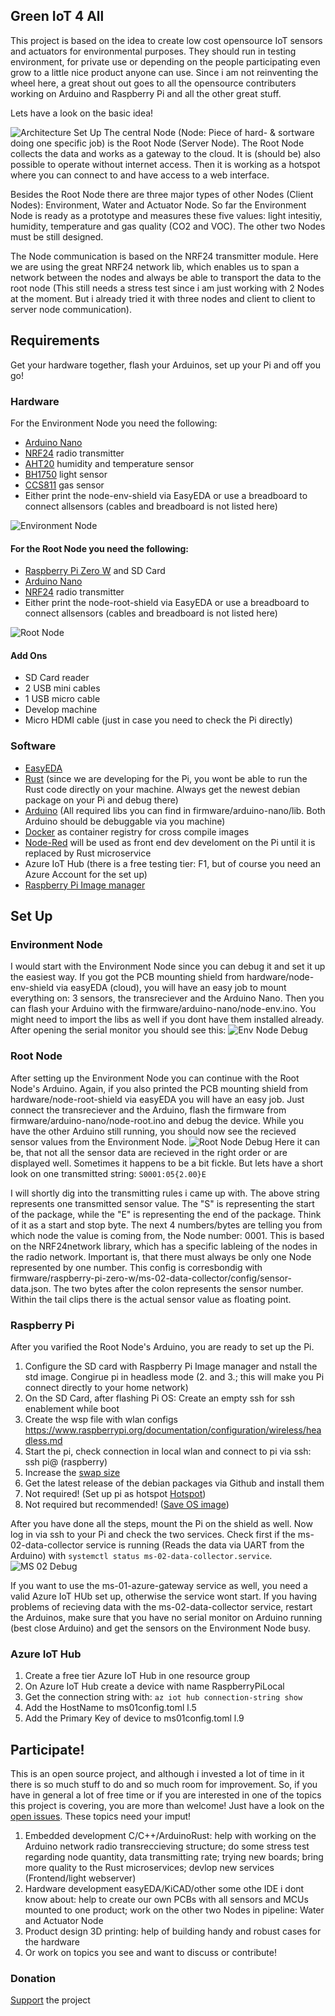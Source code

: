 ## Green IoT 4 All
This project is based on the idea to create low cost opensource IoT sensors and actuators for environmental purposes. They should run in testing environment, for private use or depending on the people participating even grow to a little nice product anyone can use. Since i am not reinventing the wheel here, a great shout out goes to all the opensource contributers working on Arduino and Raspberry Pi and all the other great stuff.

Lets have a look on the basic idea! 

![Architecture Set Up](assets/architecture-setup.png)
The central Node (Node: Piece of hard- & sortware doing one specific job) is the Root Node (Server Node). The Root Node collects the data and works as a gateway to the cloud. It is (should be) also possible to operate without internet access. Then it is working as a hotspot where you can connect to and have access to a web interface.

Besides the Root Node there are three major types of other Nodes (Client Nodes): Environment, Water and Actuator Node. So far the Environment Node is ready as a prototype and measures these five values: light intesitiy, humidity, temperature and gas quality (CO2 and VOC). The other two Nodes must be still designed. 

The Node communication is based on the NRF24 transmitter module. Here we are using the great NRF24 network lib, which enables us to span a network between the nodes and always be able to transport the data to the root node (This still needs a stress test since i am just working with 2 Nodes at the moment. But i already tried it with three nodes and client to client to server node communication).
## Requirements

Get your hardware together, flash your Arduinos, set up your Pi and off you go! 

### Hardware

For the Environment Node you need the following:
- [Arduino Nano](https://www.amazon.de/AZDelivery-Atmega328-gratis-Arduino-kompatibel/dp/B078SBBST6/ref=sr_1_3?__mk_de_DE=ÅMÅŽÕÑ&dchild=1&keywords=Arduino+nano&qid=1616487341&sr=8-3)
- [NRF24](https://www.amazon.de/AZDelivery-NRF24L01-Wireless-Arduino-Raspberry/dp/B06XJN417D/ref=sr_1_1_sspa?__mk_de_DE=ÅMÅŽÕÑ&crid=3CWF8YKB82U61&keywords=NRF24&qid=1647773505&sprefix=nrf24%2Caps%2C81&sr=8-1-spons&psc=1&smid=A1X7QLRQH87QA3&spLa=ZW5jcnlwdGVkUXVhbGlmaWVyPUExOU9QRDBBRDZXVUtNJmVuY3J5cHRlZElkPUEwODY3ODMzTUgyT1ZTRzRMQThMJmVuY3J5cHRlZEFkSWQ9QTAxMTYzOThETks5TU9DWjAzRVYmd2lkZ2V0TmFtZT1zcF9hdGYmYWN0aW9uPWNsaWNrUmVkaXJlY3QmZG9Ob3RMb2dDbGljaz10cnVl) radio transmitter
- [AHT20](https://www.digikey.de/de/products/detail/adafruit-industries-llc/4566/12396895?utm_adgroup=Evaluation%20Boards%20-%20Expansion%20Boards%2C%20Daughter%20Cards&utm_source=google&utm_medium=cpc&utm_campaign=Shopping_Product_Development%20Boards%2C%20Kits%2C%20Programmers_Returning&utm_term=&productid=12396895&gclid=CjwKCAjwoduRBhA4EiwACL5RPz9I1AyRmXYULpqFdMFsBt8JcVPtelJ8Xrqdz0pHjbfnsiqXQkHLThoC2Z4QAvD_BwE) humidity and temperature sensor
- [BH1750](https://www.amazon.de/AZDelivery-GY-302-Helligkeitsensor-Arduino-Raspberry/dp/B07TKWNGZ4/ref=sr_1_3?__mk_de_DE=ÅMÅŽÕÑ&crid=16VWDXFS7YZ96&keywords=bh+1750&qid=1647773715&sprefix=bh1750%2Caps%2C225&sr=8-3) light sensor
- [CCS811](https://www.amazon.de/Vaorwne-CJMCU-811-Qualit？T-Numerische-Sensoren/dp/B08BWL1L97/ref=sr_1_7?__mk_de_DE=ÅMÅŽÕÑ&crid=13BAZN0XHD0O5&keywords=CCS811&qid=1647773748&sprefix=ccs811%2Caps%2C73&sr=8-7) gas sensor
- Either print the node-env-shield via EasyEDA or use a breadboard to connect allsensors (cables and breadboard is not listed here)

![Environment Node](assets/env-node.png)

#### For the Root Node you need the following:
- [Raspberry Pi Zero W](https://www.reichelt.de/de/de/raspberry-pi-zero-2-w-4x-1-ghz-512-mb-ram-wlan-bt-rasp-pi-zero2-w-p313902.html?PROVID=2788&gclid=CjwKCAjwiuuRBhBvEiwAFXKaNLF7tvI48TUThVGy3qs2dCKXeFIVZCKTx82qTqWBBAUfXMqyGoIoPBoCbLwQAvD_BwE&&r=1) and SD Card
- [Arduino Nano](https://www.amazon.de/AZDelivery-Atmega328-gratis-Arduino-kompatibel/dp/B078SBBST6/ref=sr_1_3?__mk_de_DE=ÅMÅŽÕÑ&dchild=1&keywords=Arduino+nano&qid=1616487341&sr=8-3)
- [NRF24](https://www.amazon.de/AZDelivery-NRF24L01-Wireless-Arduino-Raspberry/dp/B06XJN417D/ref=sr_1_1_sspa?__mk_de_DE=ÅMÅŽÕÑ&crid=3CWF8YKB82U61&keywords=NRF24&qid=1647773505&sprefix=nrf24%2Caps%2C81&sr=8-1-spons&psc=1&smid=A1X7QLRQH87QA3&spLa=ZW5jcnlwdGVkUXVhbGlmaWVyPUExOU9QRDBBRDZXVUtNJmVuY3J5cHRlZElkPUEwODY3ODMzTUgyT1ZTRzRMQThMJmVuY3J5cHRlZEFkSWQ9QTAxMTYzOThETks5TU9DWjAzRVYmd2lkZ2V0TmFtZT1zcF9hdGYmYWN0aW9uPWNsaWNrUmVkaXJlY3QmZG9Ob3RMb2dDbGljaz10cnVl) radio transmitter
- Either print the node-root-shield via EasyEDA or use a breadboard to connect allsensors (cables and breadboard is not listed here)

![Root Node](assets/root-node.png)

#### Add Ons
- SD Card reader
- 2 USB mini cables
- 1 USB micro cable
- Develop machine
- Micro HDMI cable (just in case you need to check the Pi directly)
### Software
- [EasyEDA](https://easyeda.com)
- [Rust](https://www.rust-lang.org/tools/install) (since we are developing for the Pi, you wont be able to run the Rust code directly on your machine. Always get the newest debian package on your Pi and debug there)
- [Arduino](https://www.arduino.cc/en/software) (All required libs you can find in firmware/arduino-nano/lib. Both Arduino should be debuggable via you machine)
- [Docker](https://hub.docker.com/r/fabianbruenger/greeniot4all) as container registry for cross compile images
- [Node-Red](https://nodered.org/docs/getting-started/) will be used as front end dev develoment on the Pi until it is replaced by Rust microservice
- Azure IoT Hub (there is a free testing tier: F1, but of course you need an Azure Account for the set up)
- [Raspberry Pi Image manager](https://www.raspberrypi.com/software/)

## Set Up

### Environment Node
I would start with the Environment Node since you can debug it and set it up the easiest way. If you got the PCB mounting shield from hardware/node-env-shield via easyEDA (cloud), you will have an easy job to mount everything on: 3 sensors, the transreciever and the Arduino Nano. Then you can flash your Arduino with the firmware/arduino-nano/node-env.ino. You might need to import the libs as well if you dont have them installed already. 
After opening the serial monitor you should see this:
![Env Node Debug](assets/env-node-debug.png)

### Root Node

After setting up the Environment Node you can continue with the Root Node's Arduino. Again, if you also printed the PCB mounting shield from hardware/node-root-shield via easyEDA you will have an easy job. Just connect the transreciever and the Arduino, flash the firmware from firmware/arduino-nano/node-root.ino and debug the device. While you have the other Arduino still running, you should now see the recieved sensor values from the Environment Node.
![Root Node Debug](assets/root-node-debug.png)
Here it can be, that not all the sensor data are recieved in the right order or are displayed well. Sometimes it happens to be a bit fickle. But lets have a short look on one transmitted string: 
`S0001:05{2.00}E`

I will shortly dig into the transmitting rules i came up with. The above string represents one transmitted sensor value. The "S" is representing the start of the package, while the "E" is representing the end of the package. Think of it as a start and stop byte. The next 4 numbers/bytes are telling you from which node the value is coming from, the Node number: 0001. This is based on the NRF24network library, which has a specific lableing of the nodes in the radio network. Important is, that there must always be only one Node represented by one number. This config is corresbondig with firmware/raspberry-pi-zero-w/ms-02-data-collector/config/sensor-data.json. 
The two bytes after the colon represents the sensor number. Within the tail clips there is the actual sensor value as floating point. 

### Raspberry Pi
After you varified the Root Node's Arduino, you are ready to set up the Pi.

1. Configure the SD card with Raspberry Pi Image manager and nstall the std image. Congirue pi in headless mode (2. and 3.; this will make you Pi connect directly to your home network)
2. On the SD Card, after flashing Pi OS: Create an empty ssh for ssh enablement while boot
3. Create the wsp file with wlan configs https://www.raspberrypi.org/documentation/configuration/wireless/headless.md
4. Start the pi, check connection in local wlan and connect to pi via ssh: ssh pi@<ip-address> (raspberry)
5. Increase the [swap size](https://wpitchoune.net/tricks/raspberry_pi3_increase_swap_size.html)
6. Get the latest release of the debian packages via Github and install them
6. Not required! (Set up pi as hotspot [Hotspot](https://www.raspberryconnect.com/projects/65-raspberrypi-hotspot-accesspoints/158-raspberry-pi-auto-wifi-hotspot-switch-direct-connection))
7. Not required but recommended! ([Save OS image](https://howchoo.com/pi/create-a-backup-image-of-your-raspberry-pi-sd-card-in-mac-osx))

After you have done all the steps, mount the Pi on the shield as well. Now log in via ssh to your Pi and check the two services. Check first if the ms-02-data-collector service is running (Reads the data via UART from the Arduino) with `systemctl status ms-02-data-collector.service`.
![MS 02 Debug](assets/ms-02-debug.png)

If you want to use the ms-01-azure-gateway service as well, you need a valid Azure IoT HUb set up, otherwise the service wont start. If you having problems of recieving data with the ms-02-data-collector service, restart the Arduinos, make sure that you have no serial monitor on Arduino running (best close Arduino) and get the sensors on the Environment Node busy.

### Azure IoT Hub
1. Create a free tier Azure IoT Hub in one resource group
2. On Azure IoT Hub create a device with name RaspberryPiLocal
3. Get the connection string with: `az iot hub connection-string show`
4. Add the HostName to ms01config.toml l.5 
5. Add the Primary Key of device to ms01config.toml l.9

## Participate!
This is an open source project, and although i invested a lot of time in it there is so much stuff to do and so much room for improvement. So, if you have in general a lot of free time or if you are interested in one of the topics this project is covering, you are more than welcome! Just have a look on the [open issues](https://github.com/FabianBruenger/green-iot-4all/issues). These topics need your imput!
1. Embedded development C/C++/ArduinoRust: help with working on the Arduino network radio transreccieving structure; do some stress test regarding node quantity, data transmitting rate; trying new boards; bring more quality to the Rust microservices; devlop new services (Frontend/light webserver)
2. Hardware development easyEDA/KiCAD/other some othe IDE i dont know about: help to create our own PCBs with all sensors and MCUs mounted to one product; work on the other two Nodes in pipeline: Water and Actuator Node
3. Product design 3D printing: help of building handy and robust cases for the hardware
4. Or work on topics you see and want to discuss or contribute! 

### Donation
[Support](https://www.paypal.com/donate/?hosted_button_id=M6QRBT6Y5YB72) the project

